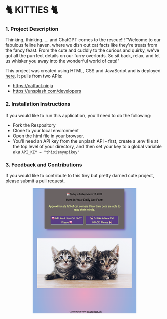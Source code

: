 # 🐈 KITTIES 🐈

### 1. Project Description

Thinking, thinking..... and ChatGPT comes to the rescue!!!
"Welcome to our fabulous feline haven, where we dish out cat facts like they're treats from the fancy feast. From the cute and cuddly to the curious and quirky, we've got all the purrfect details on our furry overlords. So sit back, relax, and let us whisker you away into the wonderful world of cats!"

This project was created using HTML, CSS and JavaScript and is deployed [here](https://just-the-cat-facts.netlify.app/). It pulls from two APIs:

* https://catfact.ninja
* https://unsplash.com/developers


### 2. Installation Instructions

If you would like to run this application, you'll need to do the following:

* Fork the Respository
* Clone to your local environment
* Open the html file in your browser.
* You'll need an API key from the unplash API - first, create a .env file at the top level of your directory, and then set your key to a global variable aka `API_KEY = "thisismyapikey"`

### 3. Feedback and Contributions

If you would like to contribute to this tiny but pretty darned cute project, please submit a pull request. 
<p align="center">
  <img src="assets/screenshot.png" width="330" height="400">
</p>


